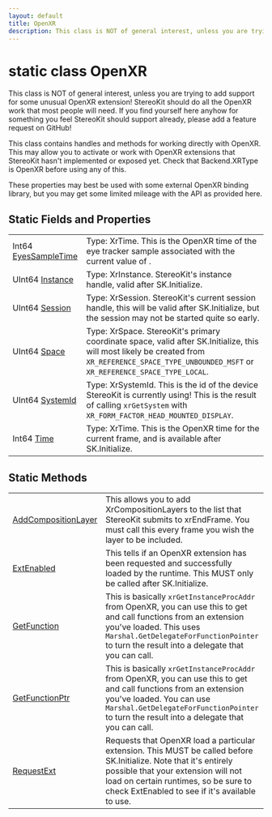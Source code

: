 ```yaml
---
layout: default
title: OpenXR
description: This class is NOT of general interest, unless you are trying to add support for some unusual OpenXR extension! StereoKit should do all the OpenXR work that most people will need. If you find yourself here anyhow for something you feel StereoKit should support already, please add a feature request on GitHub!  This class contains handles and methods for working directly with OpenXR. This may allow you to activate or work with OpenXR extensions that StereoKit hasn't implemented or exposed yet. Check that Backend.XRType is OpenXR before using any of this.  These properties may best be used with some external OpenXR binding library, but you may get some limited mileage with the API as provided here.
---
```

# static class OpenXR

This class is NOT of general interest, unless you are
trying to add support for some unusual OpenXR extension! StereoKit
should do all the OpenXR work that most people will need. If you
find yourself here anyhow for something you feel StereoKit should
support already, please add a feature request on GitHub!

This class contains handles and methods for working directly with
OpenXR. This may allow you to activate or work with OpenXR
extensions that StereoKit hasn't implemented or exposed yet. Check
that Backend.XRType is OpenXR before using any of this.

These properties may best be used with some external OpenXR
binding library, but you may get some limited mileage with the API
as provided here.

## Static Fields and Properties

|  |  |
|--|--|
|Int64 [EyesSampleTime]({{site.url}}/Pages/Reference/OpenXR/EyesSampleTime.html)|Type: XrTime. This is the OpenXR time of the eye tracker sample associated with the current value of .|
|UInt64 [Instance]({{site.url}}/Pages/Reference/OpenXR/Instance.html)|Type: XrInstance. StereoKit's instance handle, valid after SK.Initialize.|
|UInt64 [Session]({{site.url}}/Pages/Reference/OpenXR/Session.html)|Type: XrSession. StereoKit's current session handle, this will be valid after SK.Initialize, but the session may not be started quite so early.|
|UInt64 [Space]({{site.url}}/Pages/Reference/OpenXR/Space.html)|Type: XrSpace. StereoKit's primary coordinate space, valid after SK.Initialize, this will most likely be created from `XR_REFERENCE_SPACE_TYPE_UNBOUNDED_MSFT` or `XR_REFERENCE_SPACE_TYPE_LOCAL`.|
|UInt64 [SystemId]({{site.url}}/Pages/Reference/OpenXR/SystemId.html)|Type: XrSystemId. This is the id of the device StereoKit is currently using! This is the result of calling `xrGetSystem` with `XR_FORM_FACTOR_HEAD_MOUNTED_DISPLAY`.|
|Int64 [Time]({{site.url}}/Pages/Reference/OpenXR/Time.html)|Type: XrTime. This is the OpenXR time for the current frame, and is available after SK.Initialize.|

## Static Methods

|  |  |
|--|--|
|[AddCompositionLayer]({{site.url}}/Pages/Reference/OpenXR/AddCompositionLayer.html)|This allows you to add XrCompositionLayers to the list that StereoKit submits to xrEndFrame. You must call this every frame you wish the layer to be included.|
|[ExtEnabled]({{site.url}}/Pages/Reference/OpenXR/ExtEnabled.html)|This tells if an OpenXR extension has been requested and successfully loaded by the runtime. This MUST only be called after SK.Initialize.|
|[GetFunction]({{site.url}}/Pages/Reference/OpenXR/GetFunction.html)|This is basically `xrGetInstanceProcAddr` from OpenXR, you can use this to get and call functions from an extension you've loaded. This uses `Marshal.GetDelegateForFunctionPointer` to turn the result into a delegate that you can call.|
|[GetFunctionPtr]({{site.url}}/Pages/Reference/OpenXR/GetFunctionPtr.html)|This is basically `xrGetInstanceProcAddr` from OpenXR, you can use this to get and call functions from an extension you've loaded. You can use `Marshal.GetDelegateForFunctionPointer` to turn the result into a delegate that you can call.|
|[RequestExt]({{site.url}}/Pages/Reference/OpenXR/RequestExt.html)|Requests that OpenXR load a particular extension. This MUST be called before SK.Initialize. Note that it's entirely possible that your extension will not load on certain runtimes, so be sure to check ExtEnabled to see if it's available to use.|
